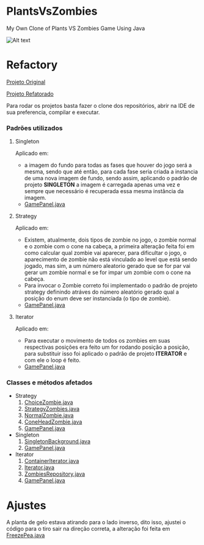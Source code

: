 # PlantsVsZombies
My Own Clone of Plants VS Zombies Game Using Java

![Alt text](/../master/pvz.png?raw=true "Screenshot")


# Refactory

[Projeto Original](https://github.com/arminkz/PlantsVsZombies)

[Projeto Refatorado](https://github.com/barbosajackson/PlantsVsZombies)

Para rodar os projetos basta fazer o clone dos repositórios, abrir na IDE  de sua preferencia, compilar e executar.

### Padrões utilizados

  1. Singleton
  
     Aplicado em:
        - a imagem do fundo para todas as fases que houver do jogo será a mesma, sendo que até então, para cada fase seria criada a instancia de uma nova imagem de fundo, sendo assim, aplicando o padrão de projeto **SINGLETON** a imagem é carregada apenas uma vez e sempre que necessário é recuperada essa mesma instância da imagem.
        - [GamePanel.java](https://github.com/BarbosaJackson/PlantsVsZombies/blob/master/src/GamePanel.java#L58) 
  1. Strategy
  
     Aplicado em:
     - Existem, atualmente, dois tipos de zombie no jogo, o zombie normal e o zombie com o cone na cabeça, a primeira alteração feita foi em como calcular qual zombie vai aparecer, para dificultar o jogo, o aparecimento de zombie não está vinculado ao level que está sendo jogado, mas sim, a um número aleatorio gerado que se for par vai gerar um zombie normal e se for impar um zombie com o cone na cabeça.
     - Para invocar o Zombie correto foi implementado o padrão de projeto strategy definindo atráves do número aleatório gerado qual a posição do enum deve ser  instanciada (o tipo de zombie).
     - [GamePanel.java](https://github.com/BarbosaJackson/PlantsVsZombies/blob/master/src/GamePanel.java#L119)

  1. Iterator
  
     Aplicado em:
        - Para executar o movimento de todos os zombies em suas respectivas posições era feito um for rodando posição a posição, para substituir isso foi aplicado o padrão de projeto **ITERATOR** e com ele o loop é feito.
        - [GamePanel.java](https://github.com/BarbosaJackson/PlantsVsZombies/blob/master/src/GamePanel.java#L130)

### Classes e métodos afetados
  - Strategy
    1. [ChoiceZombie.java](https://github.com/BarbosaJackson/PlantsVsZombies/blob/master/src/ChoiceZombie.java)
    1. [StrategyZombies.java](https://github.com/BarbosaJackson/PlantsVsZombies/blob/master/src/StrategyZombies.java)
    1. [NormalZombie.java](https://github.com/BarbosaJackson/PlantsVsZombies/blob/master/src/NormalZombie.java)
    1. [ConeHeadZombie.java](https://github.com/BarbosaJackson/PlantsVsZombies/blob/master/src/ConeHeadZombie.java)
    1. [GamePanel.java](https://github.com/BarbosaJackson/PlantsVsZombies/blob/master/src/GamePanel.java#L119)
  - Singleton
    1. [SingletonBackground.java](https://github.com/BarbosaJackson/PlantsVsZombies/blob/master/src/SingletonBackground.java)
    1. [GamePanel.java](https://github.com/BarbosaJackson/PlantsVsZombies/blob/master/src/GamePanel.java#L58)
  - Iterator
    1. [ContainerIterator.java](https://github.com/BarbosaJackson/PlantsVsZombies/blob/master/src/ContainerIterator.java)
    1. [Iterator.java](https://github.com/BarbosaJackson/PlantsVsZombies/blob/master/src/Iterator.java)
    1. [ZombiesRepository.java](https://github.com/BarbosaJackson/PlantsVsZombies/blob/master/src/ZombiesRepository.java)
    1. [GamePanel.java](https://github.com/BarbosaJackson/PlantsVsZombies/blob/master/src/GamePanel.java#L130)

# Ajustes

A planta de gelo estava atirando para o lado inverso, dito isso, ajustei o código para o tiro sair na direção correta, a alteração foi feita em [FreezePea.java](https://github.com/BarbosaJackson/PlantsVsZombies/blob/master/src/FreezePea.java#L32)
